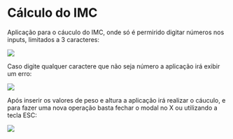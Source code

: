 # Cálculo do IMC

Aplicação para o cáuculo do IMC, onde só é permirido digitar números nos inputs, limitados a 3 caracteres:

<img src="/imgs-readme/Cáuculo-do-IMC.png">
 
Caso digite qualquer caractere que não seja número a aplicação irá exibir um erro:

<img src="/imgs-readme/Cáuculo-do-IMC-Erro.png">

Após inserir os valores de peso e altura a aplicação irá realizar o cáuculo, e para fazer uma nova operação basta fechar o modal no X ou utilizando a tecla ESC:

<img src="/imgs-readme/Cáuculo-do-IMC-Resultado.png">